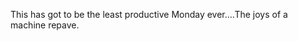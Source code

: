 <!--
id: 605621074
link: http://kevinisom.info/post/605621074/this-has-got-to-be-the-least-productive-monday
slug: this-has-got-to-be-the-least-productive-monday
date: Mon May 17 2010 14:40:25 GMT+1200 (NZST)
raw: {"blog_name":"kevinisom","id":605621074,"post_url":"http://kevinisom.info/post/605621074/this-has-got-to-be-the-least-productive-monday","slug":"this-has-got-to-be-the-least-productive-monday","type":"text","date":"2010-05-17 02:40:25 GMT","timestamp":1274064025,"state":"published","format":"html","reblog_key":"73xTd2iy","tags":[],"short_url":"http://tmblr.co/Zw68Yya6GjI","highlighted":[],"feed_item":"http://twitter.com/kev_nz/statuses/14134981489","from_feed_id":"650289","note_count":0,"title":null,"body":"<p>This has got to be the least productive Monday ever&#8230;.The joys of a machine repave.</p>"}
publish: 2010-05-017
tags: 
title: null
-->


This has got to be the least productive Monday ever….The joys of a
machine repave.


